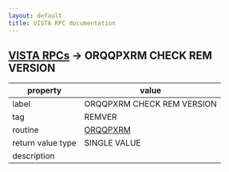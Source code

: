 ```yaml
---
layout: default
title: VISTA RPC documentation
---
```




## [VISTA RPCs](TableOfContent.md) &#8594; ORQQPXRM CHECK REM VERSION 

 property | value 
--- | --- 
 label | ORQQPXRM CHECK REM VERSION
 tag | REMVER
 routine | [ORQQPXRM](http://code.osehra.org/dox/Routine_ORQQPXRM_source.html)
 return value type | SINGLE VALUE
 description | 